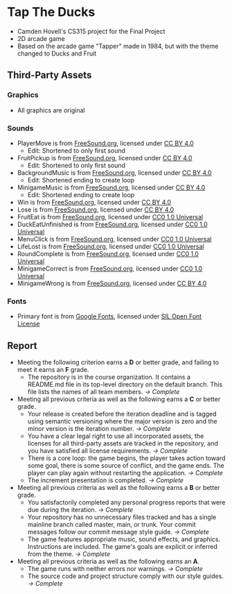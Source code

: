# Tap The Ducks

 - Camden Hovell's CS315 project for the Final Project
 - 2D arcade game
 - Based on the arcade game "Tapper" made in 1984, but with the theme changed to Ducks and Fruit

## Third-Party Assets

 ### Graphics
 - All graphics are original

 ### Sounds
 - PlayerMove is from [FreeSound.org](https://freesound.org/people/sample_able/sounds/744578/), licensed under [CC BY 4.0](https://creativecommons.org/licenses/by/4.0/)
   - Edit: Shortened to only first sound
 - FruitPickup is from [FreeSound.org](https://freesound.org/people/sample_able/sounds/744577/), licensed under [CC BY 4.0](https://creativecommons.org/licenses/by/4.0/)
   - Edit: Shortened to only first sound
 - BackgroundMusic is from [FreeSound.org](https://freesound.org/people/ZHR%C3%98/sounds/668879/), licensed under [CC BY 4.0](https://creativecommons.org/licenses/by/4.0/)
   - Edit: Shortened ending to create loop
 - MinigameMusic is from [FreeSound.org](https://freesound.org/people/ZHR%C3%98/sounds/668879/), licensed under [CC BY 4.0](https://creativecommons.org/licenses/by/4.0/)
   - Edit: Shortened ending to create loop
 - Win is from [FreeSound.org](https://freesound.org/people/LittleRobotSoundFactory/sounds/270333/), licensed under [CC BY 4.0](https://creativecommons.org/licenses/by/4.0/)
 - Lose is from [FreeSound.org](https://freesound.org/people/alanmcki/sounds/400581/), licensed under [CC BY 4.0](https://creativecommons.org/licenses/by/4.0/)
 - FruitEat is from [FreeSound.org](https://freesound.org/people/jeckkech/sounds/391659/), licensed under [CC0 1.0 Universal](https://creativecommons.org/publicdomain/zero/1.0/)
 - DuckEatUnfinished is from [FreeSound.org](https://freesound.org/people/lulyc/sounds/346116/), licensed under [CC0 1.0 Universal](https://creativecommons.org/publicdomain/zero/1.0/)
 - MenuClick is from [FreeSound.org](https://freesound.org/people/CJspellsfish/sounds/727650/), licensed under [CC0 1.0 Universal](https://creativecommons.org/publicdomain/zero/1.0/)
 - LifeLost is from [FreeSound.org](https://freesound.org/people/suntemple/sounds/253174/), licensed under [CC0 1.0 Universal](https://creativecommons.org/publicdomain/zero/1.0/)
 - RoundComplete is from [FreeSound.org](https://freesound.org/people/Kenneth_Cooney/sounds/609336/), licensed under [CC0 1.0 Universal](https://creativecommons.org/publicdomain/zero/1.0/)
 - MinigameCorrect is from [FreeSound.org](https://freesound.org/people/HenryRichard/sounds/448274/), licensed under [CC0 1.0 Universal](https://creativecommons.org/publicdomain/zero/1.0/)
 - MinigameWrong is from [FreeSound.org](https://freesound.org/people/shapingwaves/sounds/362375/), licensed under [CC BY 4.0](https://creativecommons.org/licenses/by/4.0/)
 
 ### Fonts
 - Primary font is from [Google Fonts](https://fonts.google.com/specimen/Jersey+10?preview.text=Tap%20The%20Ducks%20123&query=jersey&lang=en_Latn&script=Latn&categoryFilters=Appearance:%2FTheme%2FPixel), licensed under [SIL Open Font License](https://openfontlicense.org/open-font-license-official-text/)
 
 
## Report
 - Meeting the following criterion earns a **D** or better grade, and failing to meet it earns an **F** grade.
   - The repository is in the course organization. It contains a README.md file in its top-level directory on the default branch. This file lists the names of all team members. *-> Complete*
 - Meeting all previous criteria as well as the following earns a **C** or better grade.
   - Your release is created before the iteration deadline and is tagged using semantic versioning where the major version is zero and the minor version is the iteration number.  *-> Complete*
   - You have a clear legal right to use all incorporated assets, the licenses for all third-party assets are tracked in the repository, and you have satisfied all license requirements. *-> Complete*
   - There is a core loop: the game begins, the player takes action toward some goal, there is some source of conflict, and the game ends. The player can play again without restarting the application. *-> Complete*
   - The increment presentation is completed. *-> Complete*
 - Meeting all previous criteria as well as the following earns a **B** or better grade.
   - You satisfactorily completed any personal progress reports that were due during the iteration. *-> Complete*
   - Your repository has no unnecessary files tracked and has a single mainline branch called master, main, or trunk. Your commit messages follow our commit message style guide. *-> Complete*
   - The game features appropriate music, sound effects, and graphics. Instructions are included. The game's goals are explicit or inferred from the theme. *-> Complete*
 - Meeting all previous criteria as well as the following earns an **A**.
   - The game runs with neither errors nor warnings. *-> Complete*
   - The source code and project structure comply with our style guides. *-> Complete*